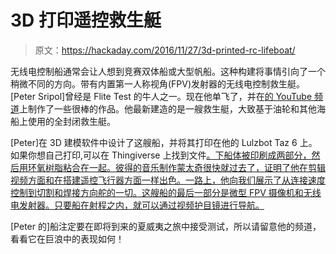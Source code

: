 # 3D 打印遥控救生艇

> 原文：<https://hackaday.com/2016/11/27/3d-printed-rc-lifeboat/>

无线电控制船通常会让人想到竞赛双体船或大型帆船。这种构建将事情引向了一个稍微不同的方向。带有内置第一人称视角(FPV)发射器的无线电控制救生艇。[Peter Sripol]曾经是 Flite Test 的牛人之一。现在他单飞了，并在[的 YouTube 频道](https://www.youtube.com/channel/UC7yF9tV4xWEMZkel7q8La_w)上制作了一些很棒的作品。他最新建造的是一艘救生艇，大致基于油轮和其他海船上使用的全封闭救生艇。

[Peter]在 3D 建模软件中设计了这艘船，并将其打印在他的 Lulzbot Taz 6 上。如果你想自己打印,可以在 Thingiverse 上找到文件[。下船体被印刷成两部分，然后用环氧树脂粘合在一起。彼得的音乐制作蒙太奇很快就过去了，证明了他在剪辑视频方面和在搭建遥控飞行器方面一样出色。一路上，他向我们展示了从连接速度控制到切割和焊接方向舵的一切。这艘船的最后一部分是微型 FPV 摄像机和无线电发射器。只要船在射程之内，就可以通过视频护目镜进行导航。](http://www.thingiverse.com/thing:1872910)

[Peter 的]船注定要在即将到来的夏威夷之旅中接受测试，所以请留意他的频道，看看它在巨浪中的表现如何！